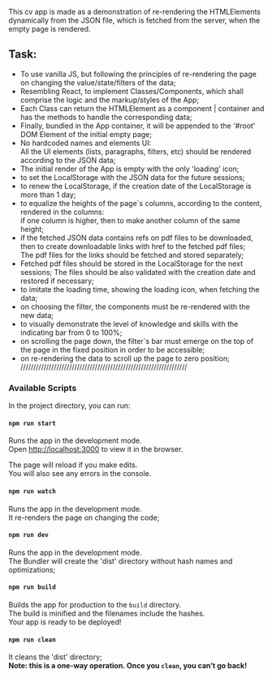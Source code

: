 This cv app is made as a demonstration of re-rendering the HTMLElements
dynamically from the JSON file, which is fetched from the server,
 when the empty page is rendered.

## Task: 
- To use vanilla JS, but following the principles of re-rendering the page 
on changing the value/state/filters of the data;
- Resembling React, to implement Classes/Components, which shall comprise the logic and 
the markup/styles of the App;
- Each Class can return the HTMLElement as a component | container and has the
methods to handle the corresponding data;
- Finally, bundled in the App container, it will be appended to 
the '#root' DOM Element of the initial empty page;
- No hardcoded names and elements UI: <br>
All the UI elements (lists, paragraphs, filters, etc) should be rendered 
according to the JSON data;
- The initial render of the App is empty with the only 'loading' icon;
- to set the LocalStorage with the JSON data for the future sessions;
- to renew the LocalStorage, if the creation date of the LocalStorage
 is more than 1 day;  
- to equalize the heights of the page`s columns, according to the content,
 rendered in the columns: <br> 
 if one column is higher, then to make another column of the same height;
- if the fetched JSON data contains refs on pdf files to be downloaded,  
then to create downloadable <a> links with href to the fetched pdf files; <br>
The pdf files for the <a> links should be fetched and stored separately;
- Fetched pdf files should be stored in the LocalStorage for the next sessions;
The files should be also validated with the creation date and restored if
necessary;
- to imitate the loading time, showing the loading icon, when fetching the data;
- on choosing the filter, the components must be re-rendered with the new data;
- to visually demonstrate the level of knowledge and skills with the indicating
bar from 0 to 100%;
- on scrolling the page down, the filter`s bar must emerge on the top of the page
in the fixed position in order to be accessible;
- on re-rendering the data to scroll up the page to zero position;
/////////////////////////////////////////////////////////////////

### Available Scripts
In the project directory, you can run:

#### `npm run start`

Runs the app in the development mode.<br>
Open [http://localhost:3000](http://localhost:3000) to view it in the browser.

The page will reload if you make edits.<br>
You will also see any errors in the console.

#### `npm run watch`
Runs the app in the development mode.<br>
It re-renders the page on changing the code;

#### `npm run dev`
Runs the app in the development mode.<br>
The Bundler will create the 'dist' directory without hash names and optimizations;

#### `npm run build`
Builds the app for production to the `build` directory.<br>
The build is minified and the filenames include the hashes.<br>
Your app is ready to be deployed!

#### `npm run clean`
It cleans the 'dist' directory; <br>
**Note: this is a one-way operation. Once you `clean`, you can’t go back!**

